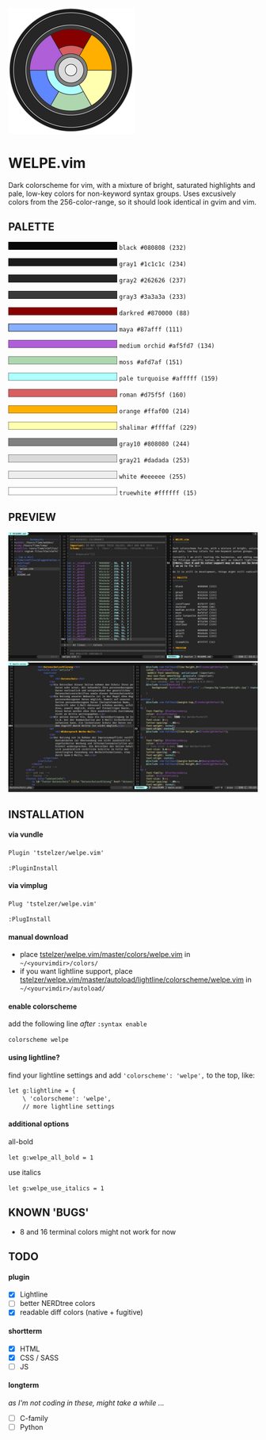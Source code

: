 ![Welpe Colorwheel](img/colorwheel.png)

WELPE.vim 
===========

Dark colorscheme for vim, with a mixture of bright, saturated highlights
and pale, low-key colors for non-keyword syntax groups. Uses excusively colors from the 256-color-range, so it should look identical in gvim and vim.

## PALETTE

![black](img/_black.png) `black #080808 (232)`

![gray1](img/_gray1.png) `gray1 #1c1c1c (234)`

![gray2](img/_gray2.png) `gray2 #262626 (237)`

![gray3](img/_gray3.png) `gray3 #3a3a3a (233)`

![darkred](img/_darkred.png) `darkred #870000 (88)`

![maya](img/_maya.png) `maya #87afff (111)`

![mediumorchid](img/_mediumorchid.png) `medium orchid #af5fd7 (134)`

![moss](img/_moss.png) `moss #afd7af (151)`

![paleturqoise](img/_paleturquoise.png) `pale turquoise #afffff (159)`

![roman](img/_roman.png) `roman #d75f5f (160)`

![orange](img/_orange.png) `orange #ffaf00 (214)`

![shalimar](img/_shalimar.png) `shalimar #ffffaf (229)`

![gray10](img/_gray10.png) `gray10 #808080 (244)`

![gray21](img/_gray21.png) `gray21 #dadada (253)`

![white](img/_white.png) `white #eeeeee (255)`

![truewhite](img/_truewhite.png) `truewhite #ffffff (15)`

## PREVIEW

![GVIM preview 1](img/welpeGVIM_preview.jpg)
![GVIM preview 2](img/welpeGVIM_preview2.jpg)


## INSTALLATION

#### via vundle

`Plugin 'tstelzer/welpe.vim'`

`:PluginInstall`

#### via vimplug

`Plug 'tstelzer/welpe.vim'`

`:PlugInstall`

#### manual download

- place [tstelzer/welpe.vim/master/colors/welpe.vim](https://raw.githubusercontent.com/tstelzer/welpe.vim/master/colors/welpe.vim) in `~/<yourvimdir>/colors/`
- if you want lightline support, place [tstelzer/welpe.vim/master/autoload/lightline/colorscheme/welpe.vim](https://raw.githubusercontent.com/tstelzer/welpe.vim/master/autoload/lightline/colorscheme/welpe.vim) in `~/<yourvimdir>/autoload/`

#### enable colorscheme

add the following line *after* `:syntax enable`

`colorscheme welpe`

#### using lightline?

find your lightline settings and add `'colorscheme': 'welpe',` to the top, like:

```
let g:lightline = {
    \ 'colorscheme': 'welpe',
    // more lightline settings
```

#### additional options

all-bold

`let g:welpe_all_bold = 1`

use italics

`let g:welpe_use_italics = 1`

## KNOWN 'BUGS'

- 8 and 16 terminal colors might not work for now

## TODO

#### plugin

- [X] Lightline
- [ ] better NERDtree colors
- [X] readable diff colors (native + fugitive)

#### shortterm

- [X] HTML
- [X] CSS / SASS
- [ ] JS

#### longterm
*as I'm not coding in these, might take a while ...*

- [ ] C-family
- [ ] Python
